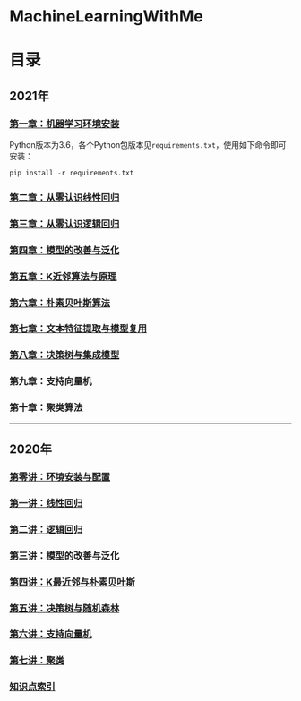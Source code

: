 # MachineLearningWithMe

# 目录
## 2021年
### [第一章：机器学习环境安装](https://mp.weixin.qq.com/s/L-3bXzYFFdNx_mL7eu2-kw)
Python版本为3.6，各个Python包版本见`requirements.txt`，使用如下命令即可安装：
```python
pip install -r requirements.txt
```
### [第二章：从零认识线性回归](AllBooKCode/Chapter02/README.md)
### [第三章：从零认识逻辑回归](AllBooKCode/Chapter03/README.md)
### [第四章：模型的改善与泛化](AllBooKCode/Chapter04/README.md)
### [第五章：K近邻算法与原理](AllBooKCode/Chapter05/README.md)
### [第六章：朴素贝叶斯算法](AllBooKCode/Chapter06/README.md)
### [第七章：文本特征提取与模型复用](AllBooKCode/Chapter07/README.md)
### [第八章：决策树与集成模型](AllBooKCode/Chapter07/README.md)
### 第九章：支持向量机
### 第十章：聚类算法

---

## 2020年
### [第零讲：环境安装与配置](./00_Configuration/README.md)

### [第一讲：线性回归 ](./01_LinearRegression/README.md)

### [第二讲：逻辑回归](./02_LogisticRegression/README.md)

### [第三讲：模型的改善与泛化](./03_ModelOptimization/README.md)

### [第四讲：K最近邻与朴素贝叶斯](./04_KNNAndNaiveBayes/README.md)

### [第五讲：决策树与随机森林](./05_DecisionTree/README.md)

### [第六讲：支持向量机](./06_SupportVectorMachine/README.md)

### [第七讲：聚类](./07_Clustering/README.md)

### [知识点索引](./KnowledgeIndex.md)

